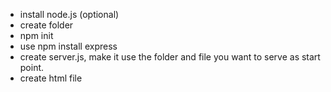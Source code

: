 - install node.js (optional)
- create folder
- npm init
- use npm install express
- create server.js, make it use the folder and file you want to serve as start point.
- create html file